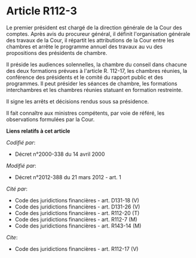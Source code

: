 # Article R112-3

Le premier président est chargé de la direction générale de la Cour des comptes. Après avis du procureur général, il définit
l'organisation générale des travaux de la Cour, il répartit les attributions de la Cour entre les chambres et arrête le
programme annuel des travaux au vu des propositions des présidents de chambre. 

Il préside les audiences solennelles, la chambre du conseil dans chacune des deux formations prévues à l'article R. 112-17,
les chambres réunies, la conférence des présidents et le comité du rapport public et des programmes. Il peut présider les
séances de chambre, les formations interchambres et les chambres réunies statuant en formation restreinte. 

Il signe les arrêts et décisions rendus sous sa présidence. 

Il fait connaître aux ministres compétents, par voie de référé, les observations formulées par la Cour.

**Liens relatifs à cet article**

_Codifié par_:

  - Décret n°2000-338 du 14 avril 2000

_Modifié par_:

  - Décret n°2012-388  du 21 mars 2012 - art. 1

_Cité par_:

  - Code des juridictions financières - art. D131-18 (V)
  - Code des juridictions financières - art. D131-26 (V)
  - Code des juridictions financières - art. R112-20 (T)
  - Code des juridictions financières - art. R112-7 (M)
  - Code des juridictions financières - art. R143-14 (M)

_Cite_:

  - Code des juridictions financières - art. R112-17 (V)
